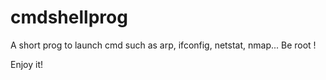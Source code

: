 # cmdshellprog
A short prog to launch cmd such as arp, ifconfig, netstat, nmap...
Be root !

Enjoy it!

